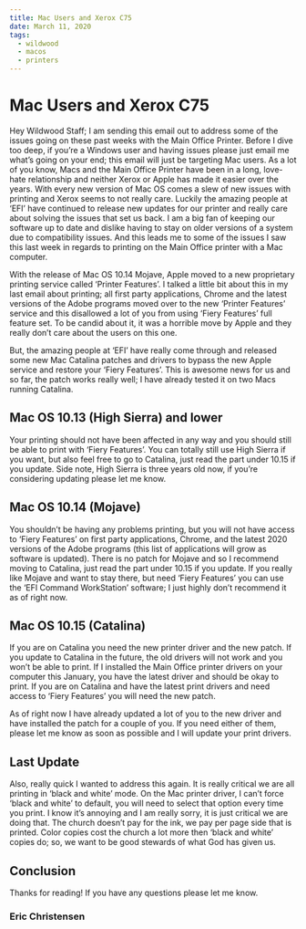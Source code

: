 ```yaml
---
title: Mac Users and Xerox C75
date: March 11, 2020
tags:
  - wildwood
  - macos
  - printers
---
```


# Mac Users and Xerox C75

Hey Wildwood Staff;
I am sending this email out to address some of the issues going on these past weeks with the Main Office Printer. Before I dive too deep, if you’re a Windows user and having issues please just email me what’s going on your end; this email will just be targeting Mac users. As a lot of you know, Macs and the Main Office Printer have been in a long, love-hate relationship and neither Xerox or Apple has made it easier over the years. With every new version of Mac OS comes a slew of new issues with printing and Xerox seems to not really care. Luckily the amazing people at ‘EFI’ have continued to release new updates for our printer and really care about solving the issues that set us back. I am a big fan of keeping our software up to date and dislike having to stay on older versions of a system due to compatibility issues. And this leads me to some of the issues I saw this last week in regards to printing on the Main Office printer with a Mac computer.

With the release of Mac OS 10.14 Mojave, Apple moved to a new proprietary printing service called ‘Printer Features’. I talked a little bit about this in my last email about printing; all first party applications, Chrome and the latest versions of the Adobe programs moved over to the new ‘Printer Features’ service and this disallowed a lot of you from using ‘Fiery Features’ full feature set. To be candid about it, it was a horrible move by Apple and they really don’t care about the users on this one.

But, the amazing people at ‘EFI’ have really come through and released some new Mac Catalina patches and drivers to bypass the new Apple service and restore your ‘Fiery Features’. This is awesome news for us and so far, the patch works really well; I have already tested it on two Macs running Catalina.

## Mac OS 10.13 (High Sierra) and lower

Your printing should not have been affected in any way and you should still be able to print with ‘Fiery Features’. You can totally still use High Sierra if you want, but also feel free to go to Catalina, just read the part under 10.15 if you update. Side note, High Sierra is three years old now, if you’re considering updating please let me know.

## Mac OS 10.14 (Mojave)

You shouldn’t be having any problems printing, but you will not have access to ‘Fiery Features’ on first party applications, Chrome, and the latest 2020 versions of the Adobe programs (this list of applications will grow as software is updated). There is no patch for Mojave and so I recommend moving to Catalina, just read the part under 10.15 if you update. If you really like Mojave and want to stay there, but need ‘Fiery Features’ you can use the ‘EFI Command WorkStation’ software; I just highly don’t recommend it as of right now.

## Mac OS 10.15 (Catalina)

If you are on Catalina you need the new printer driver and the new patch. If you update to Catalina in the future, the old drivers will not work and you won’t be able to print. If I installed the Main Office printer drivers on your computer this January, you have the latest driver and should be okay to print. If you are on Catalina and have the latest print drivers and need access to ‘Fiery Features’ you will need the new patch.

As of right now I have already updated a lot of you to the new driver and have installed the patch for a couple of you. If you need either of them, please let me know as soon as possible and I will update your print drivers.

## Last Update

Also, really quick I wanted to address this again. It is really critical we are all printing in ‘black and white’ mode. On the Mac printer driver, I can’t force ‘black and white’ to default, you will need to select that option every time you print. I know it’s annoying and I am really sorry, it is just critical we are doing that. The church doesn’t pay for the ink, we pay per page side that is printed. Color copies cost the church a lot more then ‘black and white’ copies do; so, we want to be good stewards of what God has given us.

## Conclusion

Thanks for reading! If you have any questions please let me know.
### Eric Christensen
